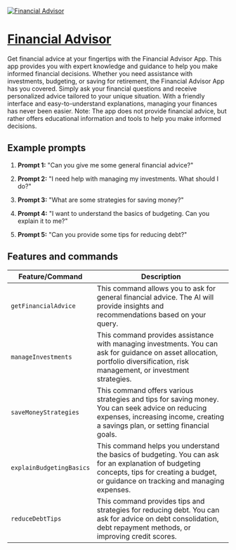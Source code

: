 [![Financial Advisor](https://files.oaiusercontent.com/file-sStj007MlnEIOw6hFM7mG4EC?se=2123-10-17T01%3A39%3A10Z&sp=r&sv=2021-08-06&sr=b&rscc=max-age%3D31536000%2C%20immutable&rscd=attachment%3B%20filename%3D36392301-7279-4325-87c1-5491e6e90b2d.png&sig=JZNt0ZgbVrg3fjnPpHHJ2wZqfm4HgiEumGyd7pvtZds%3D)](https://chat.openai.com/g/g-rbhyR7TVN-financial-advisor)

# [Financial Advisor](https://chat.openai.com/g/g-rbhyR7TVN-financial-advisor)

Get financial advice at your fingertips with the Financial Advisor App. This app provides you with expert knowledge and guidance to help you make informed financial decisions. Whether you need assistance with investments, budgeting, or saving for retirement, the Financial Advisor App has you covered. Simply ask your financial questions and receive personalized advice tailored to your unique situation. With a friendly interface and easy-to-understand explanations, managing your finances has never been easier. Note: The app does not provide financial advice, but rather offers educational information and tools to help you make informed decisions.

## Example prompts

1. **Prompt 1:** "Can you give me some general financial advice?"

2. **Prompt 2:** "I need help with managing my investments. What should I do?"

3. **Prompt 3:** "What are some strategies for saving money?"

4. **Prompt 4:** "I want to understand the basics of budgeting. Can you explain it to me?"

5. **Prompt 5:** "Can you provide some tips for reducing debt?"

## Features and commands

| Feature/Command | Description |
| --- | --- |
| `getFinancialAdvice` | This command allows you to ask for general financial advice. The AI will provide insights and recommendations based on your query. |
| `manageInvestments` | This command provides assistance with managing investments. You can ask for guidance on asset allocation, portfolio diversification, risk management, or investment strategies. |
| `saveMoneyStrategies` | This command offers various strategies and tips for saving money. You can seek advice on reducing expenses, increasing income, creating a savings plan, or setting financial goals. |
| `explainBudgetingBasics` | This command helps you understand the basics of budgeting. You can ask for an explanation of budgeting concepts, tips for creating a budget, or guidance on tracking and managing expenses. |
| `reduceDebtTips` | This command provides tips and strategies for reducing debt. You can ask for advice on debt consolidation, debt repayment methods, or improving credit scores. |